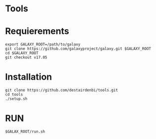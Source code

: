 Tools
=====
    
# Requierements
```
export GALAXY_ROOT=/path/to/galaxy
git clone https://github.com/galaxyproject/galaxy.git $GALAXY_ROOT
cd $GALAXY_ROOT
git checkout v17.05
```
# Installation
```
git clone https://github.com/destairdenbi/tools.git
cd tools
./setup.sh
```

# RUN
```
$GALAX_ROOT/run.sh
```
